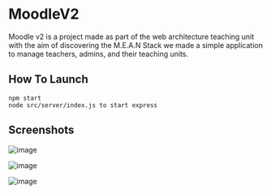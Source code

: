 # MoodleV2

 Moodle v2 is a project made as part of the web architecture teaching unit with the aim of discovering the M.E.A.N Stack we made a simple application to manage teachers, admins, and their teaching units. 
    
## How To Launch  
    npm start 
    node src/server/index.js to start express 
    
## Screenshots


![image](https://user-images.githubusercontent.com/52135405/184972992-2dfc10cd-11b8-4131-925e-8a02e8816aeb.png)

![image](https://user-images.githubusercontent.com/52135405/184973207-8817722a-c722-40a1-a63c-e305e33d5057.png)

![image](https://user-images.githubusercontent.com/52135405/184973556-1291c32d-897d-46a0-9179-8fe240df0408.png)
